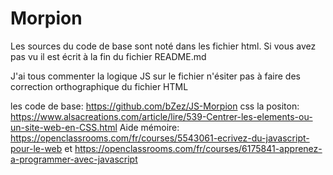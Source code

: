 # Morpion
Les sources du code de base sont noté dans les fichier html.
Si vous avez pas vu il est écrit à la fin du fichier README.md

J'ai tous commenter la logique JS sur le fichier n'ésiter pas à faire des correction orthographique du fichier HTML

les code de base: https://github.com/bZez/JS-Morpion
css la positon:   https://www.alsacreations.com/article/lire/539-Centrer-les-elements-ou-un-site-web-en-CSS.html
Aide mémoire:     https://openclassrooms.com/fr/courses/5543061-ecrivez-du-javascript-pour-le-web  et  https://openclassrooms.com/fr/courses/6175841-apprenez-a-programmer-avec-javascript
